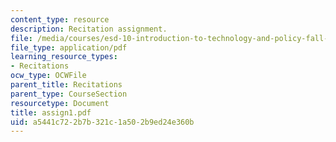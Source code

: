 ```yaml
---
content_type: resource
description: Recitation assignment.
file: /media/courses/esd-10-introduction-to-technology-and-policy-fall-2006/a5441c722b7b321c1a502b9ed24e360b_assign1.pdf
file_type: application/pdf
learning_resource_types:
- Recitations
ocw_type: OCWFile
parent_title: Recitations
parent_type: CourseSection
resourcetype: Document
title: assign1.pdf
uid: a5441c72-2b7b-321c-1a50-2b9ed24e360b
---
```

